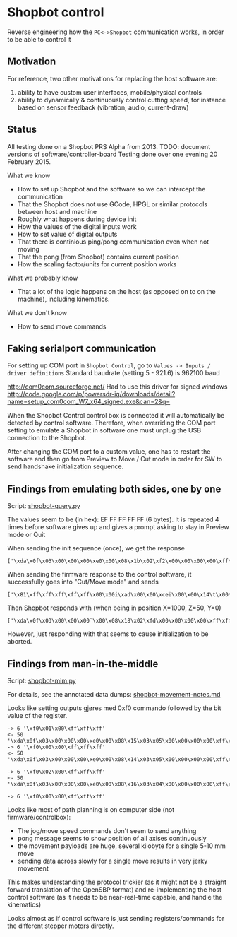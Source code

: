 Shopbot control
================

Reverse engineering how the `PC<->Shopbot` communication works,
in order to be able to control it 

Motivation
-----------

For reference, two other motivations for replacing the host software are:

1. ability to have custom user interfaces, mobile/physical controls
2. ability to dynamically & continuously control cutting speed,
for instance based on sensor feedback (vibration, audio, current-draw)

Status
-------
All testing done on a Shopbot PRS Alpha from 2013. TODO: document versions of software/controller-board
Testing done over one evening 20 February 2015.

What we know

* How to set up Shopbot and the software so we can intercept the communication
* That the Shopbot does not use GCode, HPGL or similar protocols between host and machine
* Roughly what happens during device init
* How the values of the digital inputs work
* How to set value of digital outputs
* That there is continious ping/pong communication even when not moving
* That the pong (from Shopbot) contains current position
* How the scaling factor/units for current position works

What we probably know

* That a lot of the logic happens on the host (as opposed on to on the machine), including kinematics.

What we don't know

* How to send move commands


Faking serialport communication
--------------------------------------

For setting up COM port in `Shopbot Control`, go to
`Values -> Inputs / driver definitions`
Standard baudrate (setting 5 - 921.6) is 962100 baud

http://com0com.sourceforge.net/
Had to use this driver for signed windows
http://code.google.com/p/powersdr-iq/downloads/detail?name=setup_com0com_W7_x64_signed.exe&can=2&q=

When the Shopbot Control control box is connected it will automatically be detected by control software.
Therefore, when overriding the COM port setting to emulate a Shopbot in software
one must unplug the USB connection to the Shopbot.

After changing the COM port to a custom value,
one has to restart the software and then go from
Preview to Move / Cut mode in order for SW to send handshake initialization sequence.


Findings from emulating both sides, one by one
--------------------------
Script: [shopbot-query.py](./tools/shopbot-query.py)

The values seem to be (in hex): EF FF FF FF FF (6 bytes).
It is repeated 4 times before software gives up and gives
a prompt asking to stay in Preview mode or Quit

When sending the init sequence (once), we get the response

    ['\xda\x0f\x03\x00\x00\x00\xe0\x00\x08\x1b\x02\xf2\x00\x00\x00\x00\xff\xff\x00\x00i\xad\x00\x00\xcei\x00\x00\x14\t\x00\x00\x00\x00\x00\x00\x00\x00\x00\x00\x00\x00\x00\x00\x00\x00\x00\x00\x00\x00']

When sending the firmware response to the control software, it successfully goes into "Cut/Move mode" and sends

    ['\x81\xff\xff\xff\xff\xff\x00\x00i\xad\x00\x00\xcei\x00\x00\x14\t\x00\x00\x00\x00\x00\x00\x00\x00\x00\x00\x00\x00\x00\x00\x00\x00\x00\x00\x00\x00']

Then Shopbot responds with (when being in position X=1000, Z=50, Y=0)

    ['\xda\x0f\x03\x00\x00\x00`\x00\x08\x18\x02\xfd\x00\x00\x00\x00\xff\xff\x00\x00i\xad\x00\x00\xcei\x00\x00\x14\t\x00\x00\x00\x00\x00\x00\x00\x00\x00\x00\x00\x00\x00\x00\x00\x00\x00\x00\x00\x00']

However, just responding with that seems to cause initialization to be aborted.


Findings from man-in-the-middle
--------------
Script: [shopbot-mim.py](./tools/shopbot-mim.py)

For details, see the annotated data dumps: [shopbot-movement-notes.md](./data/shopbot-movement1-notes.md)

Looks like setting outputs gjøres med 0xf0 commando followed by the bit value of the register.

    -> 6 '\xf0\x01\x00\xff\xff\xff'
    <- 50 '\xda\x0f\x03\x00\x00\x00\xe0\x00\x08\x15\x03\x05\x00\x00\x00\x00\xff\xff\x00\x01S\xd4\x00\x00\xc0\xba\x00\x00\x16\xe9\x00\x00\x00\x00\x00\x00\x00\x00\x00\x00\x00\x00\x00\x002\xdd\x00\x00\x00\x01'
    -> 6 '\xf0\x00\x00\xff\xff\xff'
    <- 50 '\xda\x0f\x03\x00\x00\x00\xe0\x00\x08\x14\x03\x05\x00\x00\x00\x00\xff\xff\x00\x01S\xd4\x00\x00\xc0\xba\x00\x00\x16\xe9\x00\x00\x00\x00\x00\x00\x00\x00\x00\x00\x00\x00\x00\x002\xdd\x00\x00\x00\x00'

    -> 6 '\xf0\x02\x00\xff\xff\xff'
    <- 50 '\xda\x0f\x03\x00\x00\x00\xe0\x00\x08\x16\x03\x04\x00\x00\x00\x00\xff\xff\x00\x01S\xd4\x00\x00\xc0\xba\x00\x00\x16\xe9\x00\x00\x00\x00\x00\x00\x00\x00\x00\x00\x00\x00\x00\x002\xdd\x00\x00\x00\x02'

    -> 6 '\xf0\x00\x00\xff\xff\xff'

Looks like most of path planning is on computer side (not firmware/controlbox):

- The jog/move speed commands don't seem to send anything
- pong message seems to show position of all axises continuously
- the movement payloads are huge, several kilobyte for a single 5-10 mm move
- sending data across slowly for a single move results in very jerky movement

This makes understanding the protocol trickier (as it might not be a straight forward translation of the OpenSBP format)
and re-implementing the host control software (as it needs to be near-real-time capable, and handle the kinematics)

Looks almost as if control software is just sending registers/commands for the different stepper motors directly.
